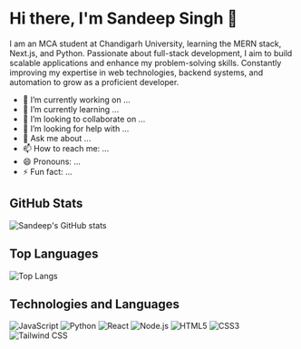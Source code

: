 # Hi there, I'm Sandeep Singh 👋

I am an MCA student at Chandigarh University, learning the MERN stack, Next.js, and Python. Passionate about full-stack development, I aim to build scalable applications and enhance my problem-solving skills. Constantly improving my expertise in web technologies, backend systems, and automation to grow as a proficient developer.

- 🔭 I’m currently working on ...
- 🌱 I’m currently learning ...
- 👯 I’m looking to collaborate on ...
- 🤔 I’m looking for help with ...
- 💬 Ask me about ...
- 📫 How to reach me: ...
- 😄 Pronouns: ...
- ⚡ Fun fact: ...

## GitHub Stats

![Sandeep's GitHub stats](https://github-readme-stats.vercel.app/api?username=Sandeep-singh-99&show_icons=true&theme=radical)

## Top Languages

![Top Langs](https://github-readme-stats.vercel.app/api/top-langs/?username=Sandeep-singh-99&layout=compact&theme=radical)

## Technologies and Languages

![JavaScript](https://img.shields.io/badge/JavaScript-323330?style=for-the-badge&logo=javascript&logoColor=f7df1e)
![Python](https://img.shields.io/badge/Python-3776AB?style=for-the-badge&logo=python&logoColor=white)
![React](https://img.shields.io/badge/React-20232A?style=for-the-badge&logo=react&logoColor=61DAFB)
![Node.js](https://img.shields.io/badge/Node.js-339933?style=for-the-badge&logo=nodedotjs&logoColor=white)
![HTML5](https://img.shields.io/badge/HTML5-E34F26?style=for-the-badge&logo=html5&logoColor=white)
![CSS3](https://img.shields.io/badge/CSS3-1572B6?style=for-the-badge&logo=css3&logoColor=white)
![Tailwind CSS](https://img.shields.io/badge/Tailwind%20CSS-38B2AC?style=for-the-badge&logo=tailwind-css&logoColor=white)
